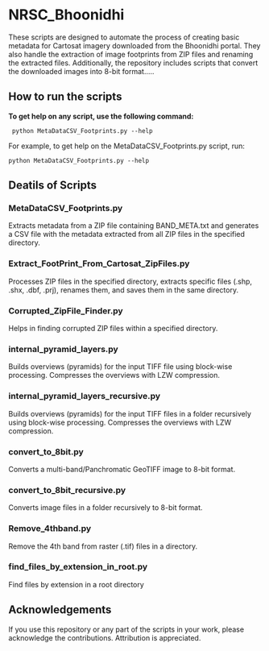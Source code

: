 # **NRSC_Bhoonidhi**

These scripts are designed to automate the process of creating basic metadata for Cartosat imagery downloaded from the Bhoonidhi portal. They also handle the extraction of image footprints from ZIP files and renaming the extracted files. Additionally, the repository includes scripts that convert the downloaded images into 8-bit format.....

## **How to run the scripts**
**To get help on any script, use the following command:**

``` python MetaDataCSV_Footprints.py --help```

For example, to get help on the MetaDataCSV_Footprints.py script, run:

```python MetaDataCSV_Footprints.py --help```
  
## **Deatils of Scripts**

### MetaDataCSV_Footprints.py

Extracts metadata from a ZIP file containing BAND_META.txt and generates a CSV file with the metadata extracted from all ZIP files in the specified directory.

### Extract_FootPrint_From_Cartosat_ZipFiles.py

Processes ZIP files in the specified directory, extracts specific files (.shp, .shx, .dbf, .prj), renames them, and saves them in the same directory.

### Corrupted_ZipFile_Finder.py
Helps in finding corrupted ZIP files within a specified directory.

### internal_pyramid_layers.py

Builds overviews (pyramids) for the input TIFF file using block-wise processing. Compresses the overviews with LZW compression.

### internal_pyramid_layers_recursive.py

Builds overviews (pyramids) for the input TIFF files in a folder recursively using block-wise processing. Compresses the overviews with LZW compression.

### convert_to_8bit.py

Converts a multi-band/Panchromatic GeoTIFF image to 8-bit format.

### convert_to_8bit_recursive.py

Converts image files in a folder recursively to 8-bit format.

### Remove_4thband.py

Remove the 4th band from raster (.tif) files in a directory.

### find_files_by_extension_in_root.py

Find files by extension in a root directory



## **Acknowledgements**
If you use this repository or any part of the scripts in your work, please acknowledge the contributions. Attribution is appreciated.


